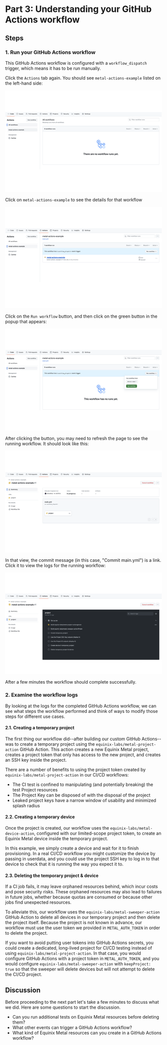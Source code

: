 <!-- See https://squidfunk.github.io/mkdocs-material/reference/ -->
# Part 3: Understanding your GitHub Actions workflow

## Steps

### 1. Run your GitHub Actions workflow

This GitHub Actions workflow is configured with a `workflow_dispatch` trigger, which means it has to be run manually.

Click the `Actions` tab again.  You should see `metal-actions-example` listed on the left-hand side:

![GitHub Actions page showing available workflows](../images/actions_page.png)

Click on `metal-actions-example` to see the details for that workflow

![GitHub Actions page for a specific workflow](../images/available_workflow.png)

Click on the `Run workflow` button, and then click on the green button in the popup that appears:

![GitHub Actions popup to run a workflow](../images/run_workflow_popup.png)

After clicking the button, you may need to refresh the page to see the running workflow.  It should look like this:

![GitHub Actions page showing a running workflow](../images/running_workflow_single.png)

In that view, the commit message (in this case, "Commit main.yml") is a link.  Click it to view the logs for the running workflow:

![GitHub Actions page showing logs for a single workflow run](../images/running_workflow_logs.png)

After a few minutes the workflow should complete successfully.

### 2. Examine the workflow logs

By looking at the logs for the completed GitHub Actions workflow, we can see what steps the workflow performed and think of ways to modify those steps for different use cases.

#### 2.1. Creating a temporary project

The first thing our workflow did--after building our custom GitHub Actions--was to create a temporary project using the `equinix-labs/metal-project-action` GitHub Action.  This action creates a new Equinix Metal project, creates a project token that only has access to the new project, and creates an SSH key inside the project.

There are a number of benefits to using the project token created by `equinix-labs/metal-project-action` in our CI/CD workflows:

* The CI test is confined to manipulating (and potentially breaking) the test Project resources
* The Project Key can be disposed of with the disposal of the project
* Leaked project keys have a narrow window of usability and minimized splash radius

#### 2.2. Creating a temporary device

Once the project is created, our workflow uses the `equinix-labs/metal-device-action`, configured with our limited-scope project token, to create an Equinix Metal device inside the temporary project.

In this example, we simply create a device and wait for it to finish provisioning.  In a real CI/CD workflow you might customize the device by passing in userdata, and you could use the project SSH key to log in to that device to check that it is running the way you expect it to.

#### 2.3. Deleting the temporary project & device

If a CI job fails, it may leave orphaned resources behind, which incur costs and pose security risks. These orphaned resources may also lead to failures in future jobs, whether because quotas are consumed or because other jobs find unexpected resources.

To alleviate this, our workflow uses the `equinix-labs/metal-sweeper-action` GitHub Action to delete all devices in our temporary project and then delete the project itself. Because the project is not known in advance, our workflow must use the user token we provided in `METAL_AUTH_TOKEN` in order to delete the project.

If you want to avoid putting user tokens into GitHub Actions secrets, you could create a dedicated, long-lived project for CI/CD testing instead of using `equinix-labs/metal-project-action`. In that case, you would configure GitHub Actions with a project token in `METAL_AUTH_TOKEN`, and you would configure `equinix-labs/metal-sweeper-action` with `keepProject: true` so that the sweeper will delete devices but will not attempt to delete the CI/CD project.

## Discussion

Before proceeding to the next part let's take a few minutes to discuss what we did. Here are some questions to start the discussion.

* Can you run additional tests on Equinix Metal resources before deleting them?
* What other events can trigger a GitHub Actions workflow?
* What kind of Equinix Metal resources can you create in a GitHub Actions workflow?

